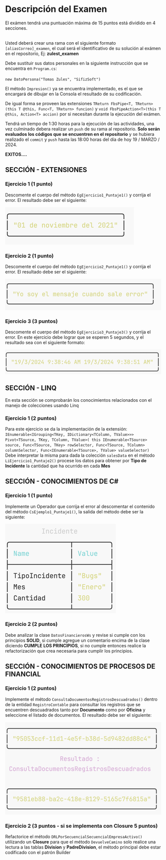 # Descripción del Examen

El exámen tendrá una puntuación máxima de 15 puntos está dividido en 4 secciones.<br/><br/>

Usted deberá crear una rama con el siguiente formato `[aliasCorreo]_examen`, el cual será el identificativo de su solución al exámen en el repositorio, Ej:
**zulest_examen**

Debe sustituir sus datos personales en la siguiente instrucción que se encuentra en `Program.cs`:<br/><br/>
`new DatoPersona("Tomas Zules", "SifizSoft")`

El método `Impresion()` ya se encuentra implementado, es el que se encargará de dibujar en la Consola el resultado de su
codificación.

De igual forma se proveen las extensiones `TReturn FbsPipe<T, TReturn>(this T @this, Func<T, TReturn> funcion)` y `void FbsPipeAction<T>(this T @this, Action<T> accion)` por si necesitan durante la ejecución del exámen.

Tendrá un tiempo de 1:30 horas para la ejecución de las actividades, una vez culminado debera realizar un `push` de su rama al repositorio. **Solo serán evaluados los códigos que se encuentren en el repositorio** y se hubiera realizado el `commit` y `push` hasta las 18:00 horas del día de hoy 19 / MARZO / 2024.

**EXITOS....**
## SECCIÓN - EXTENSIONES

### Ejercicio 1 (1 punto)

Descomente el cuerpo del método `EgEjercicio1_Puntaje1()` y corrija el error. El resultado debe ser el siguiente:

![image.png](images/image.png)

### Ejercicio 2 (1 punto)

Descomente el cuerpo del método `EgEjercicio2_Puntaje1()` y corrija el error. El resultado debe ser el siguiente:

![image_1.png](images/image_1.png)

### Ejercicio 3 (3 puntos)

Descomente el cuerpo del método `EgEjercicio3_Puntaje3()` y corrija el error.
En este ejercicio debe lograr que se esperen 5 segundos, y el resultado sea con el siguiente formato:

![image_2.png](images/image_2.png)

## SECCIÓN - LINQ

En esta sección se comprobarán los conocimientos relacionados con el manejo de colecciones usando Linq

### Ejercicio 1 (2 puntos)

Para este ejercicio se da la implementación de la
extensión: <br/>`IEnumerable<IGrouping<TKey, IDictionary<TColumn, TValue>>> Pivot<TSource, TKey, TColumn, TValue>(
this IEnumerable<TSource> source, Func<TSource, TKey> rowSelector,
Func<TSource, TColumn> columnSelector, Func<IEnumerable<TSource>, TValue> valueSelector)`<br/>
Debe interpretar la misma para dada la colección `salesData` en el método `LiEjercicio1_Puntaje2()` procese los datos
para obtener
por **Tipo de Incidente** la cantidad que ha ocurrido en cada **Mes**

## SECCIÓN - CONOCIMIENTOS DE C#

### Ejercicio 1 (1 punto)

Implemente un Operador que corrija el error al descomentar el contenido del método `CsEjemplo1_Puntaje1()`, la salida del método debe ser la siguiente:

![img.png](img.png)

### Ejercicio 2 (2 puntos)

Debe analizar la clase `DatosFinancierosWs` y revise si cumple con los principios **SOLID**, si cumple agregue un comentario encima de la clase diciendo **CUMPLE LOS PRINCIPIOS**, si no cumple entonces realice la refactorización que crea necesaria para cumplir los principios. 

## SECCIÓN - CONOCIMIENTOS DE PROCESOS DE FINANCIAL

### Ejercicio 1 (2 puntos)

Implemente el método `ConsultaDocumentosRegistrosDescuadrados()` dentro de la entidad `RegistroContable` para consultar los registros que se encuentren descuadrados tanto por **Documento** como por **Oficina** y seleccione el listado de documentos. El resultado debe ser el siguiente:

![img_1.png](img_1.png)

### Ejercicio 2 (3 puntos - si se implementa con Closure 5 puntos)

Refactorice el método `DRLPorSecuencialSecuencialEmpresaActivo()` utilizando un **Closure** para que el método `DevuelveCamino` solo realice una lectura a las tablas **Division** y **PadreDivision**, el método principal debe estar codificado con el patrón Builder